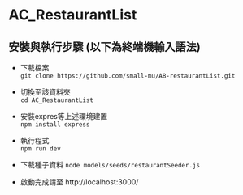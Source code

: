 # AC_RestaurantList

## 安裝與執行步驟 (以下為終端機輸入語法)
* 下載檔案  
  `git clone https://github.com/small-mu/A8-restaurantList.git`
 
* 切換至該資料夾  
 `cd AC_RestaurantList`

* 安裝expres等上述環境建置  
 `npm install express`

* 執行程式  
 `npm run dev`

* 下載種子資料
 `node models/seeds/restaurantSeeder.js`

* 啟動完成請至 http://localhost:3000/ 
